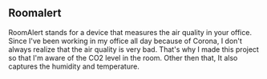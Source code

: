 ## Roomalert

RoomAlert stands for a device that measures the air quality in your office.
Since I've been working in my office all day because of Corona, I don't always realize that the air quality is very bad.
That's why I made this project so that I'm aware of the CO2 level in the room. Other then that, It also captures the humidity and temperature.
